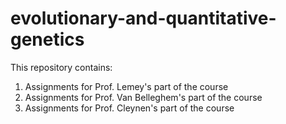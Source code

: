 # evolutionary-and-quantitative-genetics
This repository contains:
1. Assignments for Prof. Lemey's part of the course
2. Assignments for Prof. Van Belleghem's part of the course
3. Assignments for Prof. Cleynen's part of the course
